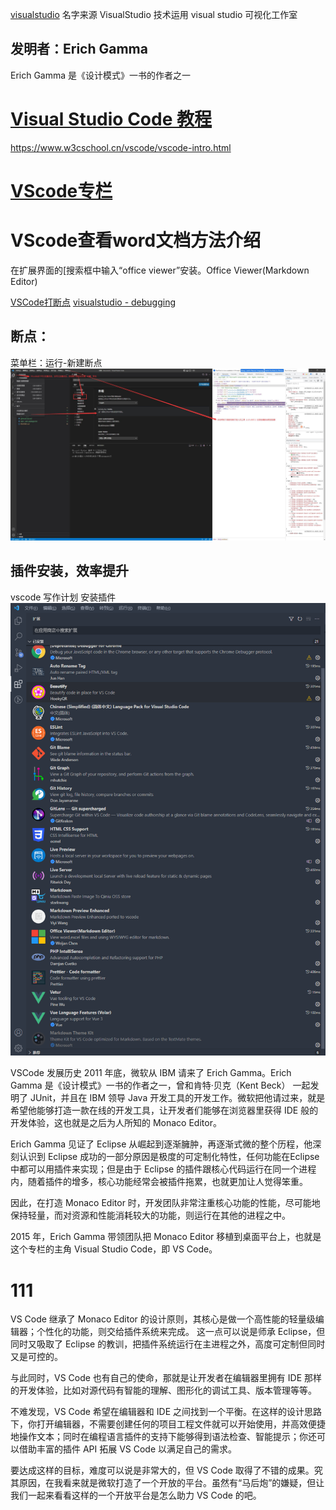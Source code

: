 

[visualstudio](https://code.visualstudio.com/)
名字来源
VisualStudio 技术运用
visual studio 可视化工作室
## 发明者：Erich Gamma
Erich Gamma 是《设计模式》一书的作者之一

# [Visual Studio Code 教程](https://www.w3cschool.cn/vscode/)
https://www.w3cschool.cn/vscode/vscode-intro.html

# [VScode专栏](https://www.kancloud.cn/shangyewangchuan/vs_code/972681)

# VScode查看word文档方法介绍

在扩展界面的[搜索框中输入“office viewer”安装。Office Viewer(Markdown Editor)


[VSCode打断点](https://blog.csdn.net/mygoes/article/details/115363628)
[visualstudio - debugging](https://code.visualstudio.com/docs/nodejs/nodejs-debugging)

## 断点：



菜单栏：运行-新建断点
![Alt](vscode_chrome.jpg)

## 插件安装，效率提升


vscode 写作计划
安装插件
![](./docs/images/extension.png)

VSCode 发展历史
2011 年底，微软从 IBM 请来了 Erich Gamma。Erich Gamma 是《设计模式》一书的作者之一，曾和肯特·贝克（Kent Beck） 一起发明了 JUnit，并且在 IBM 领导 Java 开发工具的开发工作。微软把他请过来，就是希望他能够打造一款在线的开发工具，让开发者们能够在浏览器里获得 IDE 般的开发体验，这也就是之后为人所知的 Monaco Editor。

Erich Gamma 见证了 Eclipse 从崛起到逐渐臃肿，再逐渐式微的整个历程，他深刻认识到 Eclipse 成功的一部分原因是极度的可定制化特性，任何功能在Eclipse中都可以用插件来实现；但是由于 Eclipse 的插件跟核心代码运行在同一个进程内，随着插件的增多，核心功能经常会被插件拖累，也就更加让人觉得笨重。

因此，在打造 Monaco Editor 时，开发团队非常注重核心功能的性能，尽可能地保持轻量，而对资源和性能消耗较大的功能，则运行在其他的进程之中。

2015 年，Erich Gamma 带领团队把 Monaco Editor 移植到桌面平台上，也就是这个专栏的主角 Visual Studio Code，即 VS Code。

# 111
VS Code 继承了 Monaco Editor 的设计原则，其核心是做一个高性能的轻量级编辑器；个性化的功能，则交给插件系统来完成。
这一点可以说是师承 Eclipse，但同时又吸取了 Eclipse 的教训，把插件系统运行在主进程之外，高度可定制但同时又是可控的。

与此同时，VS Code 也有自己的使命，那就是让开发者在编辑器里拥有 IDE 那样的开发体验，比如对源代码有智能的理解、图形化的调试工具、版本管理等等。

不难发现，VS Code 希望在编辑器和 IDE 之间找到一个平衡。在这样的设计思路下，你打开编辑器，不需要创建任何的项目工程文件就可以开始使用，并高效便捷地操作文本；同时在编程语言插件的支持下能够得到语法检查、智能提示；你还可以借助丰富的插件 API 拓展 VS Code 以满足自己的需求。

要达成这样的目标，难度可以说是非常大的，但 VS Code 取得了不错的成果。究其原因，在我看来就是微软打造了一个开放的平台。虽然有“马后炮”的嫌疑，但让我们一起来看看这样的一个开放平台是怎么助力 VS Code 的吧。